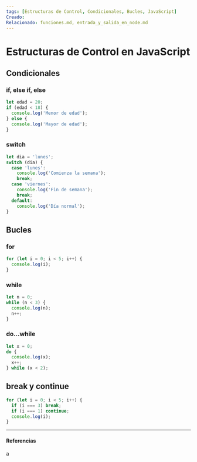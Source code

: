 ```yaml
---
tags: [Estructuras de Control, Condicionales, Bucles, JavaScript]
Creado: 
Relacionado: funciones.md, entrada_y_salida_en_node.md
---
```


# Estructuras de Control en JavaScript

## Condicionales
### if, else if, else
```js
let edad = 20;
if (edad < 18) {
  console.log('Menor de edad');
} else {
  console.log('Mayor de edad');
}
```

### switch
```js
let dia = 'lunes';
switch (dia) {
  case 'lunes':
    console.log('Comienza la semana');
    break;
  case 'viernes':
    console.log('Fin de semana');
    break;
  default:
    console.log('Día normal');
}
```

## Bucles
### for
```js
for (let i = 0; i < 5; i++) {
  console.log(i);
}
```
### while
```js
let n = 0;
while (n < 3) {
  console.log(n);
  n++;
}
```
### do...while
```js
let x = 0;
do {
  console.log(x);
  x++;
} while (x < 2);
```

## break y continue
```js
for (let i = 0; i < 5; i++) {
  if (i === 3) break;
  if (i === 1) continue;
  console.log(i);
}
```

---
#### Referencias
a 